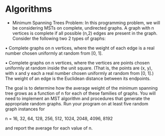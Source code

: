 # Algorithms

* Minimum Spanning Trees 
Problem: 
In this programming problem, we will be considering MSTs on complete, undirected graphs.
A graph with n vertices is complete if all possible (n,2) edges are present in the graph. Consider the following two 2
types of graphs:

• Complete graphs on n vertices, where the weight of each edge is a real number chosen uniformly at random
from [0, 1].

• Complete graphs on n vertices, where the vertices are points chosen uniformly at random inside the unit square. (That is, the points are (x, y), with x and y each a real number chosen uniformly at random from [0, 1].) The weight of an edge is the Euclidean distance between its endpoints.

The goal is to determine how the average weight of the minimum spanning tree grows as a function of n for each of these families of graphs. You will need to implement an MST algorithm and procedures that generate the appropriate random graphs. Run your program on at least five random graph instances for

n = 16, 32, 64, 128, 256, 512, 1024, 2048, 4096, 8192

and report the average for each value of n. 
